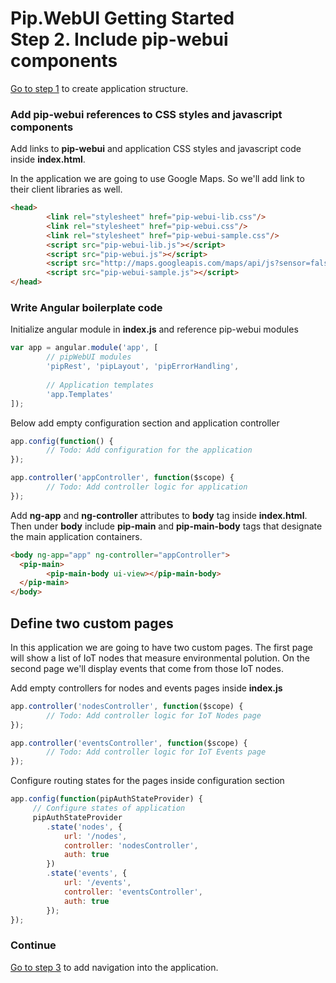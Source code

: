 # Pip.WebUI Getting Started <br/> Step 2. Include pip-webui components

[Go to step 1](https://github.com/pip-webui/pip-webui-sample/blob/master/step1/) to create application structure.

### Add pip-webui references to CSS styles and javascript components

Add links to **pip-webui** and application CSS styles and javascript code inside **index.html**.

In the application we are going to use Google Maps. So we'll add link to their client libraries as well.

```html 
<head>
        <link rel="stylesheet" href="pip-webui-lib.css"/>
        <link rel="stylesheet" href="pip-webui.css"/>
        <link rel="stylesheet" href="pip-webui-sample.css"/>
        <script src="pip-webui-lib.js"></script>
        <script src="pip-webui.js"></script>
        <script src="http://maps.googleapis.com/maps/api/js?sensor=false&key=AIzaSyBg6cm-FDBFPWzRcn39AuSHGQSrdtVIjEo"></script>
        <script src="pip-webui-sample.js"></script>
</head>
```

### Write Angular boilerplate code

Initialize angular module in **index.js** and reference pip-webui modules

```javascript
var app = angular.module('app', [
        // pipWebUI modules
        'pipRest', 'pipLayout', 'pipErrorHandling',
        
        // Application templates
        'app.Templates'
]);
```

Below add empty configuration section and application controller

```javascript
app.config(function() {
        // Todo: Add configuration for the application
});

app.controller('appController', function($scope) {
        // Todo: Add controller logic for application
});
```

Add **ng-app** and **ng-controller** attributes to **body** tag inside **index.html**.
Then under **body** include **pip-main** and **pip-main-body** tags that designate the main application containers.

```html
<body ng-app="app" ng-controller="appController">
  <pip-main>
        <pip-main-body ui-view></pip-main-body>
  </pip-main>
</body>
```

## Define two custom pages

In this application we are going to have two custom pages. The first page will show a list of IoT nodes that measure
environmental polution. On the second page we'll display events that come from those IoT nodes.

Add empty controllers for nodes and events pages inside **index.js**

```javascript
app.controller('nodesController', function($scope) {
        // Todo: Add controller logic for IoT Nodes page
});

app.controller('eventsController', function($scope) {
        // Todo: Add controller logic for IoT Events page
});
```

Configure routing states for the pages inside configuration section

```javascript
app.config(function(pipAuthStateProvider) {
     // Configure states of application
     pipAuthStateProvider
        .state('nodes', {
            url: '/nodes',
            controller: 'nodesController',
            auth: true
        })
        .state('events', {
            url: '/events',
            controller: 'eventsController',
            auth: true
        });
});     
```

### Continue

[Go to step 3](https://github.com/pip-webui/pip-webui-sample/blob/master/step3/) to add navigation into the application.
